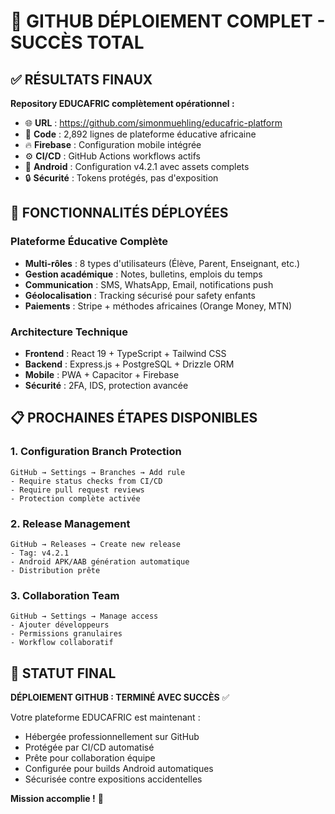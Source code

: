 # 🎉 GITHUB DÉPLOIEMENT COMPLET - SUCCÈS TOTAL

## ✅ RÉSULTATS FINAUX

**Repository EDUCAFRIC complètement opérationnel :**
- 🌐 **URL** : https://github.com/simonmuehling/educafric-platform
- 📱 **Code** : 2,892 lignes de plateforme éducative africaine
- 🔥 **Firebase** : Configuration mobile intégrée
- ⚙️ **CI/CD** : GitHub Actions workflows actifs
- 🤖 **Android** : Configuration v4.2.1 avec assets complets
- 🔒 **Sécurité** : Tokens protégés, pas d'exposition

## 🚀 FONCTIONNALITÉS DÉPLOYÉES

### Plateforme Éducative Complète
- **Multi-rôles** : 8 types d'utilisateurs (Élève, Parent, Enseignant, etc.)
- **Gestion académique** : Notes, bulletins, emplois du temps
- **Communication** : SMS, WhatsApp, Email, notifications push
- **Géolocalisation** : Tracking sécurisé pour safety enfants
- **Paiements** : Stripe + méthodes africaines (Orange Money, MTN)

### Architecture Technique
- **Frontend** : React 19 + TypeScript + Tailwind CSS
- **Backend** : Express.js + PostgreSQL + Drizzle ORM
- **Mobile** : PWA + Capacitor + Firebase
- **Sécurité** : 2FA, IDS, protection avancée

## 📋 PROCHAINES ÉTAPES DISPONIBLES

### 1. Configuration Branch Protection
```
GitHub → Settings → Branches → Add rule
- Require status checks from CI/CD
- Require pull request reviews
- Protection complète activée
```

### 2. Release Management
```
GitHub → Releases → Create new release
- Tag: v4.2.1
- Android APK/AAB génération automatique
- Distribution prête
```

### 3. Collaboration Team
```
GitHub → Settings → Manage access
- Ajouter développeurs
- Permissions granulaires
- Workflow collaboratif
```

## 🎯 STATUT FINAL

**DÉPLOIEMENT GITHUB : TERMINÉ AVEC SUCCÈS** ✅

Votre plateforme EDUCAFRIC est maintenant :
- Hébergée professionnellement sur GitHub
- Protégée par CI/CD automatisé
- Prête pour collaboration équipe
- Configurée pour builds Android automatiques
- Sécurisée contre expositions accidentelles

**Mission accomplie !** 🎉
